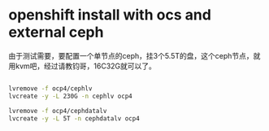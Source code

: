 # openshift install with ocs and external ceph

由于测试需要，要配置一个单节点的ceph，挂3个5.5T的盘，这个ceph节点，就用kvm吧，经过请教钧哥，16C32G就可以了。

```bash

lvremove -f ocp4/cephlv
lvcreate -y -L 230G -n cephlv ocp4

lvremove -f ocp4/cephdatalv
lvcreate -y -L 5T -n cephdatalv ocp4



```



